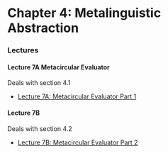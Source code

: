 # Chapter 4: Metalinguistic Abstraction



### Lectures

#### Lecture 7A Metacircular Evaluator

Deals with section 4.1

- [Lecture 7A: Metacircular Evaluator Part 1](https://www.youtube.com/watch?v=aAlR3cezPJg&list=PLE18841CABEA24090&index=13)

#### Lecture 7B 

Deals with section 4.2

- [Lecture 7B: Metacircular Evaluator Part 2](https://www.youtube.com/watch?v=QVEOq5k6Xi0&list=PLE18841CABEA24090&index=14)
